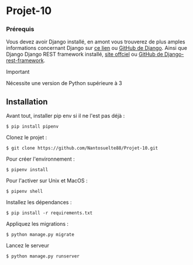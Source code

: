 # Projet-10


### Prérequis

Vous devez avoir Django installé, en amont vous trouverez de plus amples informations concernant Django sur [ce lien](https://www.djangoproject.com/) ou [GitHub de Django](https://github.com/django/django).
Ainsi que Django Django REST framework installé, [site offciel](https://www.django-rest-framework.org/) ou [GitHub de Django-rest-framework](https://github.com/encode/django-rest-framework).

> [!IMPORTANT]
> Nécessite une version de Python supérieure à 3


## Installation

Avant tout, installer pip env si il ne l'est pas déjà :
```
$ pip install pipenv
```


Clonez le projet : 
```
$ git clone https://github.com/Nantosuelte88/Projet-10.git
```


Pour créer l'environnement :
```
$ pipenv install
```

Pour l'activer sur Unix et MacOS :
```
$ pipenv shell
```

Installez les dépendances :
```
$ pip install -r requirements.txt
```

Appliquez les migrations :
```
$ python manage.py migrate
```

Lancez le serveur
```
$ python manage.py runserver
```

